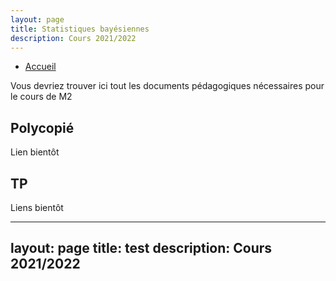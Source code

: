 ```yaml
---
layout: page
title: Statistiques bayésiennes
description: Cours 2021/2022
---
```



- [Accueil](../../index.html)




Vous devriez trouver ici tout les documents pédagogiques nécessaires pour le cours de M2


## Polycopié

Lien bientôt

## TP 

Liens bientôt


---
layout: page
title: test
description: Cours 2021/2022
---

